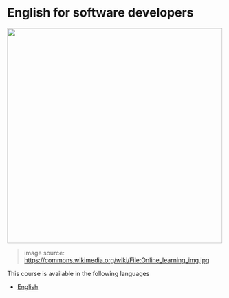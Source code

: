 # English for software developers

<img src="https://upload.wikimedia.org/wikipedia/commons/thumb/b/bf/Online_learning_img.jpg/800px-Online_learning_img.jpg?20141021185622" width=500>

> image source: https://commons.wikimedia.org/wiki/File:Online_learning_img.jpg

This course is available in the following languages

- [English](./en)

